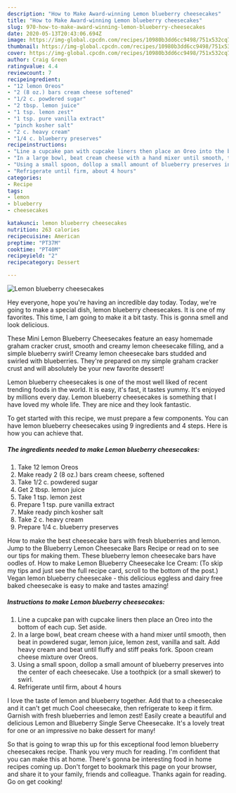 ```yaml
---
description: "How to Make Award-winning Lemon blueberry cheesecakes"
title: "How to Make Award-winning Lemon blueberry cheesecakes"
slug: 970-how-to-make-award-winning-lemon-blueberry-cheesecakes
date: 2020-05-13T20:43:06.694Z
image: https://img-global.cpcdn.com/recipes/10980b3dd6cc9498/751x532cq70/lemon-blueberry-cheesecakes-recipe-main-photo.jpg
thumbnail: https://img-global.cpcdn.com/recipes/10980b3dd6cc9498/751x532cq70/lemon-blueberry-cheesecakes-recipe-main-photo.jpg
cover: https://img-global.cpcdn.com/recipes/10980b3dd6cc9498/751x532cq70/lemon-blueberry-cheesecakes-recipe-main-photo.jpg
author: Craig Green
ratingvalue: 4.4
reviewcount: 7
recipeingredient:
- "12 lemon Oreos"
- "2 (8 oz.) bars cream cheese softened"
- "1/2 c. powdered sugar"
- "2 tbsp. lemon juice"
- "1 tsp. lemon zest"
- "1 tsp. pure vanilla extract"
- "pinch kosher salt"
- "2 c. heavy cream"
- "1/4 c. blueberry preserves"
recipeinstructions:
- "Line a cupcake pan with cupcake liners then place an Oreo into the bottom of each cup. Set aside."
- "In a large bowl, beat cream cheese with a hand mixer until smooth, then beat in powdered sugar, lemon juice, lemon zest, vanilla and salt. Add heavy cream and beat until fluffy and stiff peaks fork. Spoon cream cheese mixture over Oreos."
- "Using a small spoon, dollop a small amount of blueberry preserves into the center of each cheesecake. Use a toothpick (or a small skewer) to swirl."
- "Refrigerate until firm, about 4 hours"
categories:
- Recipe
tags:
- lemon
- blueberry
- cheesecakes

katakunci: lemon blueberry cheesecakes 
nutrition: 263 calories
recipecuisine: American
preptime: "PT37M"
cooktime: "PT40M"
recipeyield: "2"
recipecategory: Dessert

---
```



![Lemon blueberry cheesecakes](https://img-global.cpcdn.com/recipes/10980b3dd6cc9498/751x532cq70/lemon-blueberry-cheesecakes-recipe-main-photo.jpg)

Hey everyone, hope you're having an incredible day today. Today, we're going to make a special dish, lemon blueberry cheesecakes. It is one of my favorites. This time, I am going to make it a bit tasty. This is gonna smell and look delicious.

These Mini Lemon Blueberry Cheesecakes feature an easy homemade graham cracker crust, smooth and creamy lemon cheesecake filling, and a simple blueberry swirl! Creamy lemon cheesecake bars studded and swirled with blueberries. They&#39;re prepared on my simple graham cracker crust and will absolutely be your new favorite dessert!

Lemon blueberry cheesecakes is one of the most well liked of recent trending foods in the world. It is easy, it's fast, it tastes yummy. It's enjoyed by millions every day. Lemon blueberry cheesecakes is something that I have loved my whole life. They are nice and they look fantastic.


To get started with this recipe, we must prepare a few components. You can have lemon blueberry cheesecakes using 9 ingredients and 4 steps. Here is how you can achieve that.

<!--inarticleads1-->

##### The ingredients needed to make Lemon blueberry cheesecakes:

1. Take 12 lemon Oreos
1. Make ready 2 (8 oz.) bars cream cheese, softened
1. Take 1/2 c. powdered sugar
1. Get 2 tbsp. lemon juice
1. Take 1 tsp. lemon zest
1. Prepare 1 tsp. pure vanilla extract
1. Make ready pinch kosher salt
1. Take 2 c. heavy cream
1. Prepare 1/4 c. blueberry preserves


How to make the best cheesecake bars with fresh blueberries and lemon. Jump to the Blueberry Lemon Cheesecake Bars Recipe or read on to see our tips for making them. These blueberry lemon cheesecake bars have oodles of. How to make Lemon Blueberry Cheesecake Ice Cream: (To skip my tips and just see the full recipe card, scroll to the bottom of the post.) Vegan lemon blueberry cheesecake - this delicious eggless and dairy free baked cheesecake is easy to make and tastes amazing! 

<!--inarticleads2-->

##### Instructions to make Lemon blueberry cheesecakes:

1. Line a cupcake pan with cupcake liners then place an Oreo into the bottom of each cup. Set aside.
1. In a large bowl, beat cream cheese with a hand mixer until smooth, then beat in powdered sugar, lemon juice, lemon zest, vanilla and salt. Add heavy cream and beat until fluffy and stiff peaks fork. Spoon cream cheese mixture over Oreos.
1. Using a small spoon, dollop a small amount of blueberry preserves into the center of each cheesecake. Use a toothpick (or a small skewer) to swirl.
1. Refrigerate until firm, about 4 hours


I love the taste of lemon and blueberry together. Add that to a cheesecake and it can&#39;t get much Cool cheesecake, then refrigerate to keep it firm. Garnish with fresh blueberries and lemon zest! Easily create a beautiful and delicious Lemon and Blueberry Single Serve Cheesecake. It&#39;s a lovely treat for one or an impressive no bake dessert for many! 

So that is going to wrap this up for this exceptional food lemon blueberry cheesecakes recipe. Thank you very much for reading. I'm confident that you can make this at home. There's gonna be interesting food in home recipes coming up. Don't forget to bookmark this page on your browser, and share it to your family, friends and colleague. Thanks again for reading. Go on get cooking!
